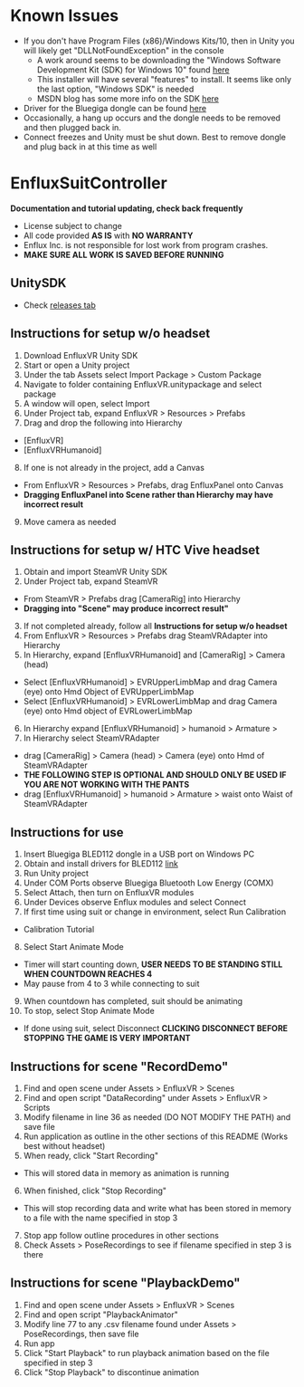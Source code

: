 # Known Issues
* If you don't have Program Files (x86)/Windows Kits/10, then in Unity you will likely get "DLLNotFoundException" in the console
  * A work around seems to be downloading the "Windows Software Development Kit (SDK) for Windows 10" found [here](https://developer.microsoft.com/en-us/windows/downloads/windows-10-sdk)
  * This installer will have several "features" to install. It seems like only the last option, "Windows SDK" is needed
  * MSDN blog has some more info on the SDK [here]( https://blogs.msdn.microsoft.com/vcblog/2015/03/03/introducing-the-universal-crt/)
* Driver for the Bluegiga dongle can be found [here](http://www.picaxe.com/downloads/bled112.zip)
* Occasionally, a hang up occurs and the dongle needs to be removed and then plugged back in. 
* Connect freezes and Unity must be shut down. Best to remove dongle and plug back in at this time as well

# EnfluxSuitController
**Documentation and tutorial updating, check back frequently**

* License subject to change
* All code provided **AS IS** with **NO WARRANTY**
* Enflux Inc. is not responsible for lost work from program crashes. 
* **MAKE SURE ALL WORK IS SAVED BEFORE RUNNING**

## UnitySDK
* Check [releases tab](https://github.com/Enflux/EnfluxSuitController/releases)

## Instructions for setup w/o headset
1. Download EnfluxVR Unity SDK
2. Start or open a Unity project
3. Under the tab Assets select Import Package > Custom Package
4. Navigate to folder containing EnfluxVR.unitypackage and select package
5. A window will open, select Import
6. Under Project tab, expand EnfluxVR > Resources > Prefabs
7. Drag and drop the following into Hierarchy
  * [EnfluxVR]
  * [EnfluxVRHumanoid]
8. If one is not already in the project, add a Canvas
  * From EnfluxVR > Resources > Prefabs, drag EnfluxPanel onto Canvas
  * **Dragging EnfluxPanel into Scene rather than Hierarchy may have incorrect result**
9. Move camera as needed

## Instructions for setup w/ HTC Vive headset
1. Obtain and import SteamVR Unity SDK
2. Under Project tab, expand SteamVR
  * From SteamVR > Prefabs drag [CameraRig] into Hierarchy
  * **Dragging into "Scene" may produce incorrect result"**
3. If not completed already, follow all **Instructions for setup w/o headset**
4. From EnfluxVR > Resources > Prefabs drag SteamVRAdapter into Hierarchy
5. In Hierarchy, expand [EnfluxVRHumanoid] and [CameraRig] > Camera (head)
  * Select [EnfluxVRHumanoid] > EVRUpperLimbMap and drag Camera (eye) onto Hmd Object of EVRUpperLimbMap
  * Select [EnfluxVRHumanoid] > EVRLowerLimbMap and drag Camera (eye) onto Hmd object of EVRLowerLimbMap
6. In Hierarchy expand [EnfluxVRHumanoid] > humanoid > Armature > 
7. In Hierarchy select SteamVRAdapter
  * drag [CameraRig] > Camera (head) > Camera (eye) onto Hmd of SteamVRAdapter
  * **THE FOLLOWING STEP IS OPTIONAL AND SHOULD ONLY BE USED IF YOU ARE NOT WORKING WITH THE PANTS**
  * drag [EnfluxVRHumanoid] > humanoid > Armature > waist onto Waist of SteamVRAdapter

## Instructions for use
1. Insert Bluegiga BLED112 dongle in a USB port on Windows PC
2. Obtain and install drivers for BLED112 [link](http://www.picaxe.com/downloads/bled112.zip)
3. Run Unity project
4. Under COM Ports observe Bluegiga Bluetooth Low Energy (COMX)
5. Select Attach, then turn on EnfluxVR modules
6. Under Devices observe Enflux modules and select Connect
7. If first time using suit or change in environment, select Run Calibration
  * Calibration Tutorial
8. Select Start Animate Mode 
  * Timer will start counting down, **USER NEEDS TO BE STANDING STILL WHEN COUNTDOWN REACHES 4**
  * May pause from 4 to 3 while connecting to suit
9. When countdown has completed, suit should be animating
10. To stop, select Stop Animate Mode 
  * If done using suit, select Disconnect **CLICKING DISCONNECT BEFORE STOPPING THE GAME IS VERY IMPORTANT**

## Instructions for scene "RecordDemo"
1. Find and open scene under Assets > EnfluxVR > Scenes
2. Find and open script "DataRecording" under Assets > EnfluxVR > Scripts
3. Modify filename in line 36 as needed (DO NOT MODIFY THE PATH) and save file
4. Run application as outline in the other sections of this README (Works best without headset)
5. When ready, click "Start Recording"
  * This will stored data in memory as animation is running
6. When finished, click "Stop Recording"
  * This will stop recording data and write what has been stored in memory to a file with the name specified in stop 3
7. Stop app follow outline procedures in other sections
8. Check Assets > PoseRecordings to see if filename specified in step 3 is there

## Instructions for scene "PlaybackDemo"
1. Find and open scene under Assets > EnfluxVR > Scenes
2. Find and open script "PlaybackAnimator"
3. Modify line 77 to any .csv filename found under Assets > PoseRecordings, then save file
4. Run app
5. Click "Start Playback" to run playback animation based on the file specified in step 3
6. Click "Stop Playback" to discontinue animation

